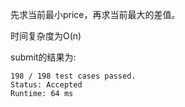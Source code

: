 先求当前最小price，再求当前最大的差值。

时间复杂度为O(n)

submit的结果为:
```
198 / 198 test cases passed.
Status: Accepted
Runtime: 64 ms
```
